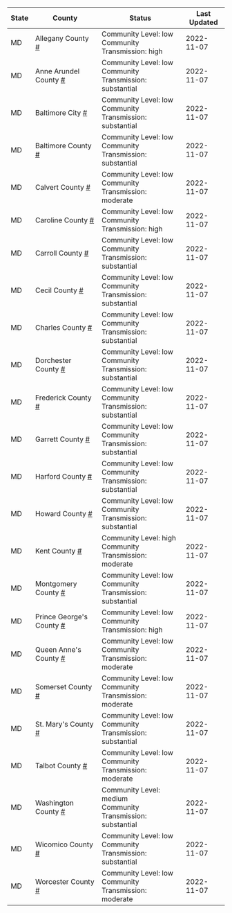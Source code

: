State | County | Status | Last Updated
--- | --- | --- | --- 
MD | Allegany County <a href="#allegany_county">#</a> | <a name="allegany_county"></a>Community Level: low<br/>Community Transmission: high | 2022-11-07
MD | Anne Arundel County <a href="#anne_arundel_county">#</a> | <a name="anne_arundel_county"></a>Community Level: low<br/>Community Transmission: substantial | 2022-11-07
MD | Baltimore City <a href="#baltimore_city">#</a> | <a name="baltimore_city"></a>Community Level: low<br/>Community Transmission: substantial | 2022-11-07
MD | Baltimore County <a href="#baltimore_county">#</a> | <a name="baltimore_county"></a>Community Level: low<br/>Community Transmission: substantial | 2022-11-07
MD | Calvert County <a href="#calvert_county">#</a> | <a name="calvert_county"></a>Community Level: low<br/>Community Transmission: moderate | 2022-11-07
MD | Caroline County <a href="#caroline_county">#</a> | <a name="caroline_county"></a>Community Level: low<br/>Community Transmission: high | 2022-11-07
MD | Carroll County <a href="#carroll_county">#</a> | <a name="carroll_county"></a>Community Level: low<br/>Community Transmission: substantial | 2022-11-07
MD | Cecil County <a href="#cecil_county">#</a> | <a name="cecil_county"></a>Community Level: low<br/>Community Transmission: substantial | 2022-11-07
MD | Charles County <a href="#charles_county">#</a> | <a name="charles_county"></a>Community Level: low<br/>Community Transmission: substantial | 2022-11-07
MD | Dorchester County <a href="#dorchester_county">#</a> | <a name="dorchester_county"></a>Community Level: low<br/>Community Transmission: substantial | 2022-11-07
MD | Frederick County <a href="#frederick_county">#</a> | <a name="frederick_county"></a>Community Level: low<br/>Community Transmission: substantial | 2022-11-07
MD | Garrett County <a href="#garrett_county">#</a> | <a name="garrett_county"></a>Community Level: low<br/>Community Transmission: substantial | 2022-11-07
MD | Harford County <a href="#harford_county">#</a> | <a name="harford_county"></a>Community Level: low<br/>Community Transmission: substantial | 2022-11-07
MD | Howard County <a href="#howard_county">#</a> | <a name="howard_county"></a>Community Level: low<br/>Community Transmission: substantial | 2022-11-07
MD | Kent County <a href="#kent_county">#</a> | <a name="kent_county"></a>Community Level: high<br/>Community Transmission: moderate | 2022-11-07
MD | Montgomery County <a href="#montgomery_county">#</a> | <a name="montgomery_county"></a>Community Level: low<br/>Community Transmission: substantial | 2022-11-07
MD | Prince George's County <a href="#prince_george's_county">#</a> | <a name="prince_george's_county"></a>Community Level: low<br/>Community Transmission: high | 2022-11-07
MD | Queen Anne's County <a href="#queen_anne's_county">#</a> | <a name="queen_anne's_county"></a>Community Level: low<br/>Community Transmission: moderate | 2022-11-07
MD | Somerset County <a href="#somerset_county">#</a> | <a name="somerset_county"></a>Community Level: low<br/>Community Transmission: moderate | 2022-11-07
MD | St. Mary's County <a href="#st._mary's_county">#</a> | <a name="st._mary's_county"></a>Community Level: low<br/>Community Transmission: substantial | 2022-11-07
MD | Talbot County <a href="#talbot_county">#</a> | <a name="talbot_county"></a>Community Level: low<br/>Community Transmission: moderate | 2022-11-07
MD | Washington County <a href="#washington_county">#</a> | <a name="washington_county"></a>Community Level: medium<br/>Community Transmission: substantial | 2022-11-07
MD | Wicomico County <a href="#wicomico_county">#</a> | <a name="wicomico_county"></a>Community Level: low<br/>Community Transmission: substantial | 2022-11-07
MD | Worcester County <a href="#worcester_county">#</a> | <a name="worcester_county"></a>Community Level: low<br/>Community Transmission: moderate | 2022-11-07
